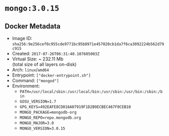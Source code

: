 # `mongo:3.0.15`

## Docker Metadata

- Image ID: `sha256:9e256cef0c955cde9771bc95b8971e457020cb1da7f6ca3092224b562d79c915`
- Created: `2017-07-26T06:31:40.107605003Z`
- Virtual Size: ~ 232.11 Mb  
  (total size of all layers on-disk)
- Arch: `linux`/`amd64`
- Entrypoint: `["docker-entrypoint.sh"]`
- Command: `["mongod"]`
- Environment:
  - `PATH=/usr/local/sbin:/usr/local/bin:/usr/sbin:/usr/bin:/sbin:/bin`
  - `GOSU_VERSION=1.7`
  - `GPG_KEYS=492EAFE8CD016A07919F1D2B9ECBEC467F0CEB10`
  - `MONGO_PACKAGE=mongodb-org`
  - `MONGO_REPO=repo.mongodb.org`
  - `MONGO_MAJOR=3.0`
  - `MONGO_VERSION=3.0.15`
